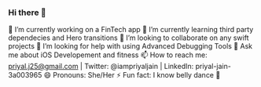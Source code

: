 ### Hi there 👋
🔭 I’m currently working on a FinTech app
🌱 I’m currently learning third party dependecies and Hero transitions 
👯 I’m looking to collaborate on any swift projects
🤔 I’m looking for help with using Advanced Debugging Tools
💬 Ask me about iOS Developement and fitness
📫 How to reach me: priyal.j25@gmail.com | Twitter: @iampriyaljain | LinkedIn: priyal-jain-3a003965
😄 Pronouns: She/Her
⚡ Fun fact: I know belly dance 💃
